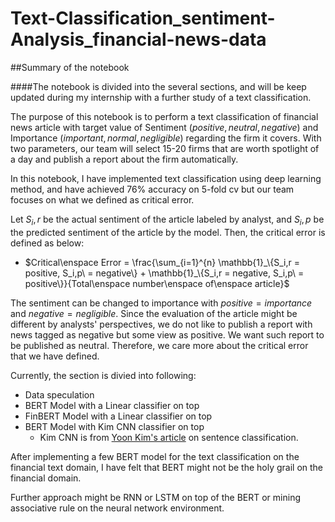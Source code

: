 # Text-Classification_sentiment-Analysis_financial-news-data


##Summary of the notebook

####The notebook is divided into the several sections, and will be keep updated during my internship with a further study of a text classification.

The purpose of this notebook is to perform a text classification of financial news article with target value of Sentiment ($positive, neutral, negative$) and Importance ($important, normal, negligible$) regarding the firm it covers. With two parameters, our team will select 15-20 firms that are worth spotlight of a day and publish a report about the firm automatically.

In this notebook, I have implemented text classification using deep learning method, and have achieved $76$% accuracy on 5-fold cv but our team focuses on what we defined as critical error.

Let $S_i,r$ be the actual sentiment of the article labeled by analyst, and $S_i,p$ be the predicted sentiment of the article by the model. Then, the critical error is defined as below:

* $Critical\enspace Error = \frac{\sum_{i=1}^{n} \mathbb{1}_\{S_i,r = positive, S_i,p\ = negative\} +  \mathbb{1}_\{S_i,r = negative, S_i,p\ = positive\}}{Total\enspace number\enspace of\enspace article}$

The sentiment can be changed to importance with $positive = importance$ and $negative = negligible$. Since the evaluation of the article might be different by analysts' perspectives, we do not like to publish a report with news tagged as negative but some view as positive. We want such report to be published as neutral. Therefore, we care more about the critical error that we have defined. 

Currently, the section is divied into following:
* Data speculation
* BERT Model with a Linear classifier on top
* FinBERT Model with a Linear classifier on top
* BERT Model with Kim CNN classifier on top
  * Kim CNN is from [Yoon Kim's article](https://arxiv.org/abs/1408.5882) on sentence classification.

After implementing a few BERT model for the text classification on the financial text domain, I have felt that BERT might not be the holy grail on the financial domain. 

Further approach might be RNN or LSTM on top of the BERT or mining associative rule on the neural network environment. 
